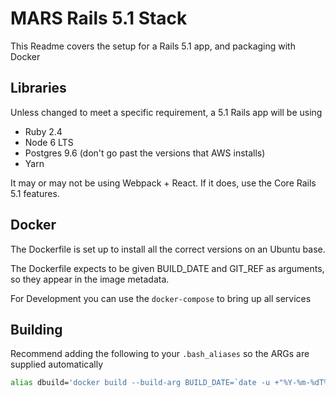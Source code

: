# MARS Rails 5.1 Stack

This Readme covers the setup for a Rails 5.1 app, and packaging with Docker

## Libraries

Unless changed to meet a specific requirement, a 5.1 Rails app will be using
- Ruby 2.4
- Node 6 LTS
- Postgres 9.6 (don't go past the versions that AWS installs)
- Yarn

It may or may not be using Webpack + React.  If it does, use the Core Rails 5.1 features.

## Docker

The Dockerfile is set up to install all the correct versions on an Ubuntu base.

The Dockerfile expects to be given BUILD_DATE and GIT_REF as arguments, so they appear in the image metadata.

For Development you can use the `docker-compose` to bring up all services


## Building

Recommend adding the following to your `.bash_aliases` so the ARGs are supplied automatically

```sh
alias dbuild='docker build --build-arg BUILD_DATE=`date -u +"%Y-%m-%dT%H:%M:%SZ"` --build-arg GIT_REF=`git rev-parse --short HEAD` '
```